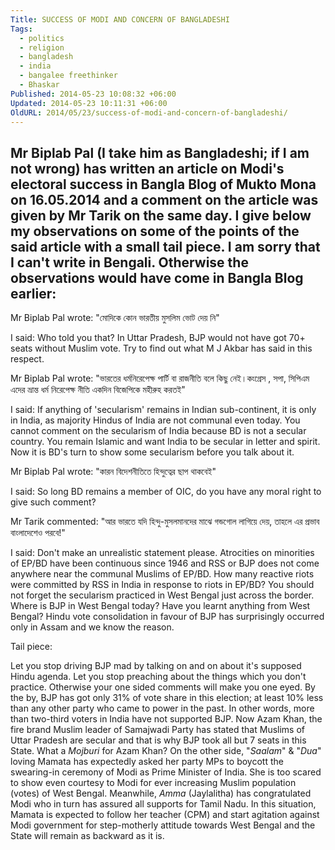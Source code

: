 ```yaml
---
Title: SUCCESS OF MODI AND CONCERN OF BANGLADESHI
Tags:
  - politics
  - religion
  - bangladesh
  - india
  - bangalee freethinker
  - Bhaskar
Published: 2014-05-23 10:08:32 +06:00
Updated: 2014-05-23 10:11:31 +06:00
OldURL: 2014/05/23/success-of-modi-and-concern-of-bangladeshi/
---
```


Mr Biplab Pal (I take him as Bangladeshi; if I am not wrong) has written an article on Modi's electoral success in Bangla Blog of Mukto Mona on 16.05.2014 and a comment on the article was given by Mr Tarik on the same day. I give below my observations on some of the points of the said article with a small tail piece. I am sorry that I can't write in Bengali. Otherwise the observations would have come in Bangla Blog earlier:
-------------------------------------------------------------------------------
Mr Biplab Pal wrote: "মোদিকে কোন ভারতীয় মুসলিম ভোট দেয় নি"

I said: Who told you that? In Uttar Pradesh, BJP would not have got 70+ seats without Muslim vote. Try to find out what M J Akbar has said in this respect.

Mr Biplab Pal wrote: "ভারতের ধর্মনিরেপেক্ষ পার্টি বা রাজনীতি বলে কিছু নেই।কংগ্রেস , সপা, সিপিএম এদের ভ্রান্ত ধর্ম নিরেপেক্ষ নীতি একদিন বিজেপিকে মহীরুহ করতই"

I said: If anything of 'secularism' remains in Indian sub-continent, it is only in India, as majority Hindus of India are not communal even today. You cannot comment on the secularism of India because BD is not a secular country. You remain Islamic and want India to be secular in letter and spirit. Now it is BD's turn to show some secularism before you talk about it. 

Mr Biplab Pal wrote: "কারন বিদেশনীতিতে হিন্দুত্বের ছাপ থাকবেই"

I said: So long BD remains a member of OIC, do you have any moral right to give such comment?

Mr Tarik commented: "আর ভারতে যদি হিন্দু-মুসলমানদের মাঝে গন্ডগোল লাগিয়ে দেয়, তাহলে এর প্রভাব বাংলাদেশেও পরবে!"

I said: Don't make an unrealistic statement please. Atrocities on minorities of EP/BD have been continuous since 1946 and RSS or BJP does not come anywhere near the communal Muslims of EP/BD. How many reactive riots were committed by RSS in India in response to riots in EP/BD? You should not forget the secularism practiced in West Bengal just across the border. Where is BJP in West Bengal today? Have you learnt anything from West Bengal? Hindu vote consolidation in favour of BJP has surprisingly occurred only in Assam and we know the reason.

Tail piece:

Let you stop driving BJP mad by talking on and on about it's supposed Hindu agenda. Let you stop preaching about the things which you don't practice. Otherwise your one sided comments will make you one eyed. By the by, BJP has got only 31% of vote share in this election; at least 10% less than any other party who came to power in the past. In other words, more than two-third voters in India have not supported BJP. Now Azam Khan, the fire brand Muslim leader of Samajwadi Party has stated that Muslims of Uttar Pradesh are secular and that is why BJP took all but 7 seats in this State. What a <em>Mojburi</em> for Azam Khan? On the other side, "<em>Saalam</em>" &amp; "<em>Dua</em>" loving Mamata has expectedly asked her party MPs to boycott the swearing-in ceremony of Modi as Prime Minister of India. She is too scared to show even courtesy to Modi for ever increasing Muslim population (votes) of West Bengal. Meanwhile, <em>Amma</em> (Jaylalitha) has congratulated Modi who in turn has assured all supports for Tamil Nadu. In this situation, Mamata is expected to follow her teacher (CPM) and start agitation against Modi government for step-motherly attitude towards West Bengal and the State will remain as backward as it is.  

